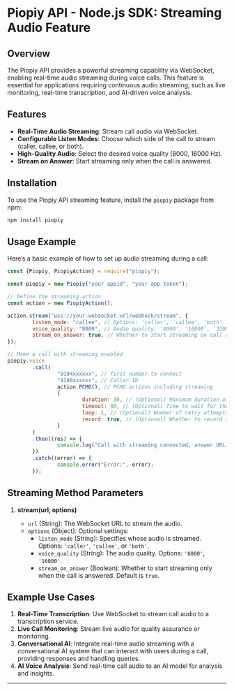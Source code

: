 # Piopiy API - Node.js SDK: Streaming Audio Feature

## Overview

The Piopiy API provides a powerful streaming capability via WebSocket, enabling real-time audio streaming during voice calls. This feature is essential for applications requiring continuous audio streaming, such as live monitoring, real-time transcription, and AI-driven voice analysis.

## Features

- **Real-Time Audio Streaming**: Stream call audio via WebSocket.
- **Configurable Listen Modes**: Choose which side of the call to stream (caller, callee, or both).
- **High-Quality Audio**: Select the desired voice quality (8000, 16000 Hz).
- **Stream on Answer**: Start streaming only when the call is answered.

## Installation

To use the Piopiy API streaming feature, install the `piopiy` package from npm:

```bash
npm install piopiy
```

## Usage Example

Here’s a basic example of how to set up audio streaming during a call:

```javascript
const {Piopiy, PiopiyAction} = require("piopiy");

const piopiy = new Piopiy("your appid", "your app token");

// Define the streaming action
const action = new PiopiyAction();

action.stream("wss://your-websocket-url/webhook/stream", {
        listen_mode: "callee", // Options: 'caller', 'callee', 'both'
        voice_quality: "8000", // Audio quality: '8000', '16000', '32000'
        stream_on_answer: true, // Whether to start streaming on call answer
});

// Make a call with streaming enabled
piopiy.voice
        .call(
                "9194xxxxxx", // first number to connect
                "9180xxxxxx", // Caller ID
                action.PCMO(), // PCMO actions including streaming
                {
                        duration: 30, // (Optional) Maximum duration of the call in seconds
                        timeout: 40, // (Optional) Time to wait for the call to be answered
                        loop: 1, // (Optional) Number of retry attempts if call is not answered
                        record: true, // (Optional) Whether to record the call
                }
        )
        .then((res) => {
                console.log("Call with streaming connected, answer URL:", res);
        })
        .catch((error) => {
                console.error("Error:", error);
        });
```

## Streaming Method Parameters

1. **stream(url, options)**

      - `url` (String): The WebSocket URL to stream the audio.
      - `options` (Object): Optional settings:
           - `listen_mode` (String): Specifies whose audio is streamed. Options: `'caller'`, `'callee'`, or `'both'`.
           - `voice_quality` (String): The audio quality. Options: `'8000'`, `'16000'`.
           - `stream_on_answer` (Boolean): Whether to start streaming only when the call is answered. Default is `true`.

## Example Use Cases

1. **Real-Time Transcription**: Use WebSocket to stream call audio to a transcription service.
2. **Live Call Monitoring**: Stream live audio for quality assurance or monitoring.
3. **Conversational AI**: Integrate real-time audio streaming with a conversational AI system that can interact with users during a call, providing responses and handling queries.
4. **AI Voice Analysis**: Send real-time call audio to an AI model for analysis and insights.

---
